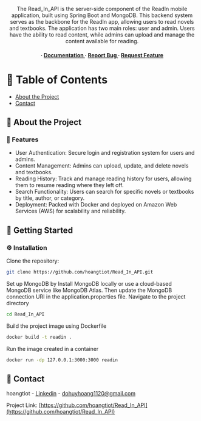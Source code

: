 <div align='center'>

<p>The Read_In_API is the server-side component of the ReadIn mobile application, built using Spring Boot and MongoDB. This backend system serves as the backbone for the ReadIn app, allowing users to read novels and textbooks. The application has two main roles: user and admin. Users have the ability to read content, while admins can upload and manage the content available for reading.</p>

<h4> <span> · </span> <a href="https://github.com/hoangtiot/Read_In_API/blob/master/README.md"> Documentation </a> <span> · </span> <a href="https://github.com/hoangtiot/Read_In_API/issues"> Report Bug </a> <span> · </span> <a href="https://github.com/hoangtiot/Read_In_API/issues"> Request Feature </a> </h4>


</div>

# :notebook_with_decorative_cover: Table of Contents

- [About the Project](#star2-about-the-project)
- [Contact](#handshake-contact)


## :star2: About the Project

### :dart: Features
- User Authentication: Secure login and registration system for users and admins.
- Content Management: Admins can upload, update, and delete novels and textbooks.
- Reading History: Track and manage reading history for users, allowing them to resume reading where they left off.
- Search Functionality: Users can search for specific novels or textbooks by title, author, or category.
- Deployment: Packed with Docker and deployed on Amazon Web Services (AWS) for scalability and reliability.


## :toolbox: Getting Started

### :gear: Installation

Clone the repository:
```bash
git clone https://github.com/hoangtiot/Read_In_API.git
```
Set up MongoDB by Install MongoDB locally or use a cloud-based MongoDB service like MongoDB Atlas. Then update the MongoDB connection URI in the application.properties file.
Navigate to the project directory
```bash
cd Read_In_API
```
Build the project image using Dockerfile
```bash
docker build -t readin .
```
Run the image created in a container
```bash
docker run -dp 127.0.0.1:3000:3000 readin
```


## :handshake: Contact

hoangtiot - [Linkedin](https://www.linkedin.com/in/hoangdh1262/) - dohuyhoang1120@gmail.com

Project Link: [https://github.com/hoangtiot/Read_In_API](https://github.com/hoangtiot/Read_In_API)
